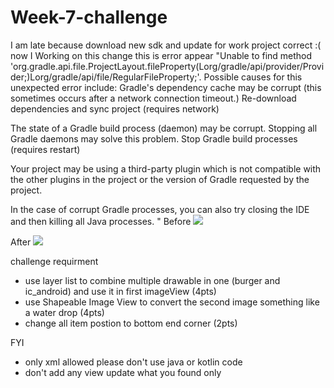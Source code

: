 # Week-7-challenge
I am late because download new sdk and update for work project correct   :(
now I Working on this change
this is error appear
"Unable to find method 'org.gradle.api.file.ProjectLayout.fileProperty(Lorg/gradle/api/provider/Provider;)Lorg/gradle/api/file/RegularFileProperty;'.
 Possible causes for this unexpected error include:
 Gradle's dependency cache may be corrupt (this sometimes occurs after a network connection timeout.)
 Re-download dependencies and sync project (requires network)

 The state of a Gradle build process (daemon) may be corrupt. Stopping all Gradle daemons may solve this problem.
 Stop Gradle build processes (requires restart)

 Your project may be using a third-party plugin which is not compatible with the other plugins in the project or the version of Gradle requested by the project.

 In the case of corrupt Gradle processes, you can also try closing the IDE and then killing all Java processes.
"
Before
![](https://github.com/Bareq-altaamah/Week-7-challenge/blob/master/Screenshot_1618771338.png)


After
![](https://github.com/Bareq-altaamah/Week-7-challenge/blob/master/Screenshot_1618771280.png)

challenge requirment
- use layer list to combine multiple drawable in one (burger and ic_android) and use it in first imageView (4pts)
- use Shapeable Image View to convert the second image something like a water drop (4pts)
- change all item postion to bottom end corner (2pts)

FYI
- only xml allowed please don't use java or kotlin code
- don't add any view update what you found only
